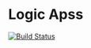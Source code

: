 # Logic Apss


[![Build Status](https://dev.azure.com/chekencha/DataAnalytics/_apis/build/status/arjun-hareendran.logicapps?branchName=dev)](https://dev.azure.com/chekencha/DataAnalytics/_build/latest?definitionId=4&branchName=main)


